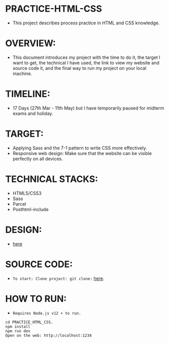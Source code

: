 # PRACTICE-HTML-CSS
  - This project describes process practice in HTML and CSS knowledge.
# **OVERVIEW:**
  - This document introduces my project with the time to do it, the target I want to get, the technical I have used, the link to view my website and source code it, and the final way to run my project on your   local machine.
# **TIMELINE:**
- 17 Days (27th Mar - 11th May) but I have temporarily paused for midterm exams and holiday.
# **TARGET:**
- Applying Sass and the 7-1 pattern to write CSS more effectively.
- Responsive web design: Make sure that the website can be visible perfectly on all devices.
# **TECHNICAL STACKS:**
  - HTML5/CSS3
     <br/>
  - Sass
     <br/>
  - Parcel
     <br/>
  - Posthtml-include
     <br/>
# **DESIGN:**  
- [here](https://www.figma.com/file/PIppeaHvppAcWSTgsvH53D/NFT-Marketplace-Template---Create-an-NFT-website-in-minutes-(Community)?type=design&node-id=2125-14107&mode=design&t=QQC0BokGup335jZ9-0)
# **SOURCE CODE:**
- `To start: Clone project: git clone:` [here](https://github.com/bunwg29/Practice-HTML-CSS).
# **HOW TO RUN:**
- `Requires Node.js v12 + to run.`
```
cd PRACTICE_HTML_CSS.
npm install
npm run dev
Open on the web: http://localhost:1234
```

